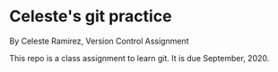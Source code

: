 # Celeste's git practice

By Celeste Ramirez, Version Control Assignment

This repo is a class assignment to learn git. It is due September, 2020.
